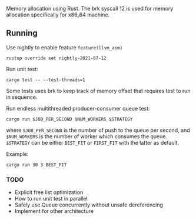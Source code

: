 Memory allocation using Rust. The brk syscall 12 is used for memory allocation specifically for x86_64 machine.

## Running
Use nightly to enable feature `feature(llvm_asm)`
```
rustup override set nightly-2021-07-12
```

Run unit test:
```
cargo test -- --test-threads=1
```
Some tests uses brk to keep track of memory offset that requires test to run in sequence.

Run endless multithreaded producer-consumer queue test:
```
cargo run $JOB_PER_SECOND $NUM_WORKERS $STRATEGY
```
where `$JOB_PER_SECOND` is the number of push to the queue per second, and `$NUM_WORKERS` is the number of worker which consumes the queue. `$STRATEGY` can be either `BEST_FIT` or `FIRST_FIT` with the latter as default.

Example:
```
cargo run 30 3 BEST_FIT
```

### TODO
- Explicit free list optimization
- How to run unit test in parallel
- Safely use Queue concurrently without unsafe dereferencing
- Implement for other architecture
